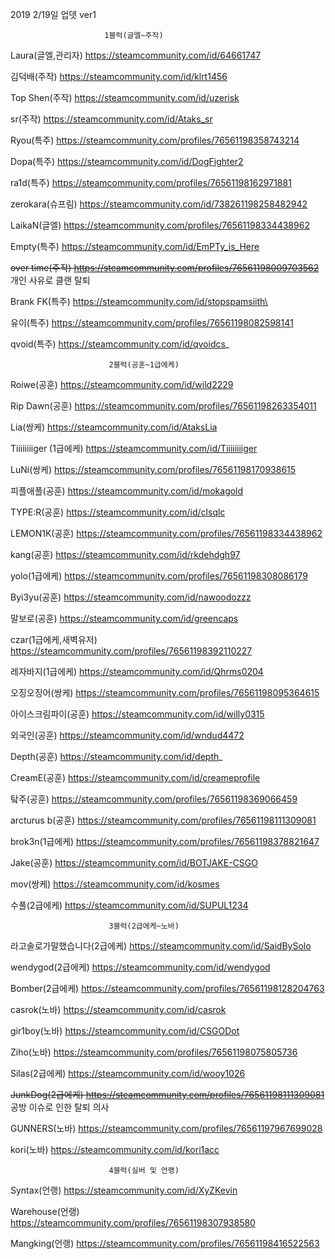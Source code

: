 2019 2/19일 업뎃 ver1

                         1블럭(글엘~주작)
                     
Laura(글엘,관리자) https://steamcommunity.com/id/64661747

김덕배(주작) https://steamcommunity.com/id/klrt1456

Top Shen(주작) https://steamcommunity.com/id/uzerisk

sr(주작) https://steamcommunity.com/id/Ataks_sr

Ryou(특주) https://steamcommunity.com/profiles/76561198358743214

Dopa(특주) https://steamcommunity.com/id/DogFighter2

ra1d(특주) https://steamcommunity.com/profiles/76561198162971881

zerokara(슈프림) https://steamcommunity.com/id/738261198258482942

LaikaN(글엘) https://steamcommunity.com/profiles/76561198334438962

Empty(특주) https://steamcommunity.com/id/EmPTy_is_Here

~~over time(주작) https://steamcommunity.com/profiles/76561198009703562~~ 개인 사유로 클랜 탈퇴

Brank FK(특주) https://steamcommunity.com/id/stopspamsiith\

유이(특주) https://steamcommunity.com/profiles/76561198082598141

qvoid(특주) https://steamcommunity.com/id/qvoidcs_


                          2블럭(공훈~1급에케)
   
   
Roiwe(공훈) https://steamcommunity.com/id/wild2229

Rip Dawn(공훈) https://steamcommunity.com/profiles/76561198263354011

Lia(쌍케) https://steamcommunity.com/id/AtaksLia

Tiiiiiiiiger (1급에케) https://steamcommunity.com/id/Tiiiiiiiiger

LuNi(쌍케) https://steamcommunity.com/profiles/76561198170938615

피플애플(공훈) https://steamcommunity.com/id/mokagold

TYPE:R(공훈) https://steamcommunity.com/id/clsqlc

LEMON1K(공훈) https://steamcommunity.com/profiles/76561198334438962

kang(공훈) https://steamcommunity.com/id/rkdehdgh97

yolo(1급에케) https://steamcommunity.com/profiles/76561198308086179

Byi3yu(공훈) https://steamcommunity.com/id/nawoodozzz

말보로(공훈) https://steamcommunity.com/id/greencaps

czar(1급에케,새벽유저) https://steamcommunity.com/profiles/76561198392110227

레자바지(1급에케) https://steamcommunity.com/id/Qhrms0204

오징오징어(쌍케) https://steamcommunity.com/profiles/76561198095364615

아이스크림파이(공훈) https://steamcommunity.com/id/willy0315

외국인(공훈) https://steamcommunity.com/id/wndud4472

Depth(공훈) https://steamcommunity.com/id/depth_

CreamE(공훈) https://steamcommunity.com/id/creameprofile

탘주(공훈) https://steamcommunity.com/profiles/76561198369066459

arcturus b(공훈) https://steamcommunity.com/profiles/76561198111309081

brok3n(1급에케) https://steamcommunity.com/profiles/76561198378821647

Jake(공훈) https://steamcommunity.com/id/BOTJAKE-CSGO

mov(쌍케) https://steamcommunity.com/id/kosmes

수풀(2급에케) https://steamcommunity.com/id/SUPUL1234


                          3블럭(2급에케~노바)
                          
                          
라고솔로가말했습니다(2급에케) https://steamcommunity.com/id/SaidBySolo

wendygod(2급에케) https://steamcommunity.com/id/wendygod

Bomber(2급에케) https://steamcommunity.com/profiles/76561198128204763

casrok(노바) https://steamcommunity.com/id/casrok

gir1boy(노바) https://steamcommunity.com/id/CSGODot

Ziho(노바) https://steamcommunity.com/profiles/76561198075805736

Silas(2급에케) https://steamcommunity.com/id/wooy1026

~~JunkDog(2급에케) https://steamcommunity.com/profiles/76561198111309081~~ 공방 이슈로 인한 탈퇴 의사

GUNNERS(노바) https://steamcommunity.com/profiles/76561197967699028

kori(노바) https://steamcommunity.com/id/kori1acc


                          4블럭(실버 및 언랭)
                          
                          
Syntax(언랭) https://steamcommunity.com/id/XyZKevin

Warehouse(언랭) https://steamcommunity.com/profiles/76561198307938580

Mangking(언랭) https://steamcommunity.com/profiles/76561198416522563

